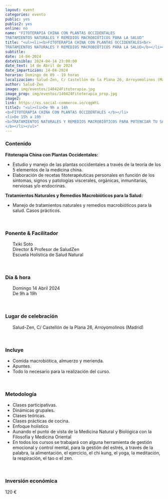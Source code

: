 ```yaml
---
layout: event
categories: evento
public: yes
public2: yes
online: no
name: "FITOTERAPIA CHINA CON PLANTAS OCCIDENTALES
TRATAMIENTOS NATURALES Y REMEDIOS MACROBIÓTICOS PARA LA SALUD"
title: "<ul><li><b>FITOTERAPIA CHINA CON PLANTAS OCCIDENTALES<br>
TRATAMIENTOS NATURALES Y REMEDIOS MACROBIÓTICOS PARA LA SALUD</b></li></ul>"
subtitle:
date: 14-04-2024
dateVisible: 2024-04-14 23:00:00
date_text: 14 de Abril de 2024
date_imparticion: 14-04-2024
horario: Domingo de 09 - 19 horas
localizacion: Salud-Zen, C/ Castellón de la Plana 26, Arroyomolinos (Madrid)
author: Salud-Zen
image: img/eventos/140424Fitoterapia.jpg
image_prop: img/eventos/140424Fitoterapia_prop.jpg
image2:
link: https://es.social-commerce.io/cqgWtL
title2: "<ul><li>De 9h a 14h
<b>FITOTERAPIA CHINA CON PLANTAS OCCIDENTALES </b></li>
<li>De 15h a 19h
<b>TRATAMIENTOS NATURALES Y REMEDIOS MACROBIÓTICOS PARA POTENCIAR TU SALUD
</b></li></ul>"
---
```




<h3>Contenido </h3>
<b>Fitoterapia China con Plantas Occidentales:</b>
<ul>
  <li>Estudio y manejo de las plantas occidentales a través de la teoría de los 5 elementos de la medicina china. </li>
  <li>Elaboración de recetas fitoterapéuticas personales en función de los síntomas, signos y patologías viscerales, orgánicas, inmunitarias, nerviosas y/o endocrinas. </li>
</ul>
<b>Tratamientos Naturales y Remedios Macrobióticos para la Salud:</b>
<ul>
  <li>Manejo de tratamientos naturales y remedios macrobióticos para la salud. Casos prácticos.</li>
</ul>

<br>
<h3>Ponente & Facilitador </h3>
<ul style="list-style: none;">
    <li>Txiki Soto  </li>
    <li>Director & Profesor de SaludZen</li>
    <li>Escuela Holística de Salud Natural</li>
</ul>

<br>
<h3>Día & hora</h3>
<ul style="list-style: none;">
    <li>Domingo 14 Abril 2024
    </li>
    <li>De 9h a 19h</li>

</ul>


<br>
<h3>Lugar de celebración </h3>  
<ul style="list-style: none;">
    <li><i class="fa fa-map-marker"></i> Salud-Zen, C/ Castellón de la Plana 26, Arroyomolinos (Madrid)
    </li>

</ul>

<br>

<h3>Incluye </h3>

<ul >
  <li>Comida macrobiótica, almuerzo y merienda.</li>   
  <li> Apuntes.</li>  
  <li> Todo lo necesario para la realización del curso.</li>
</ul>
<br>
<h3> Metodología </h3>

<ul >
  <li>Clases participativas.</li>
  <li>Dinámicas grupales.</li>
  <li>Clases teóricas.</li>
  <li>Clases prácticas de cocina.</li>
  <li>Enfoque holístico</li>
  <li>Aunando el punto de vista de la Medicina Natural y Biológica con la Filosofía y Medicina Oriental</li>
  <li>En todos los cursos se trabajará con alguna herramienta de gestión emocional y control mental, para la gestión del estrés, a través de la palabra, la alimentación, el ejercicio, el chi kung, el yoga, la meditación, la respiración, el tao o el zen.</li>
</ul>
<br>
<h3>Inversión económica</h3>
<p>  
<span>
120 €
</span>
</p>
